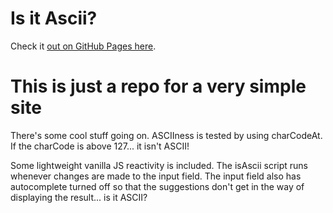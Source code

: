 # Is it Ascii?

Check it [out on GitHub Pages here](https://joshuaskootsky.github.io/tellMeIfItsAscii/).

# This is just a repo for a very simple site

There's some cool stuff going on. ASCIIness is tested by using charCodeAt. If the charCode is above 127... it isn't ASCII!

Some lightweight vanilla JS reactivity is included. The isAscii script runs whenever changes are made to the input field. The input field also has autocomplete turned off so that the suggestions don't get in the way of displaying the result... is it ASCII?